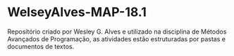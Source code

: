 # WelseyAlves-MAP-18.1
Reposítório criado por Wesley G. Alves e utilizado na disciplina de Métodos Avançados de Programação, as atividades estão estruturadas por pastas e documentos de textos.
